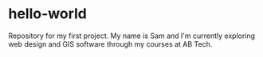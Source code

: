 # hello-world
Repository for my first project.
My name is Sam and I'm currently exploring web design and GIS software through my courses at AB Tech.
